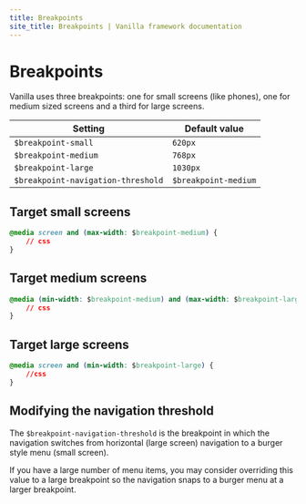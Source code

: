 ```yaml
---
title: Breakpoints
site_title: Breakpoints | Vanilla framework documentation
---
```


# Breakpoints

Vanilla uses three breakpoints: one for small screens (like phones), one for medium sized screens and a third for large screens.

Setting  | Default value
 ------------- | -------------
`$breakpoint-small`   | `620px`
`$breakpoint-medium`   | `768px`
`$breakpoint-large`   | `1030px`
`$breakpoint-navigation-threshold`   | `$breakpoint-medium`

## Target small screens

```css
@media screen and (max-width: $breakpoint-medium) {
    // css
}
```

## Target medium screens

```css
@media (min-width: $breakpoint-medium) and (max-width: $breakpoint-large) {
    // css
}
```

## Target large screens

```css
@media screen and (min-width: $breakpoint-large) {
    //css
}
```

## Modifying the navigation threshold
The `$breakpoint-navigation-threshold` is the breakpoint in which the
navigation switches from horizontal (large screen) navigation to a burger style
menu (small screen).

If you have a large number of menu items, you may consider overriding this
value to a large breakpoint so the navigation snaps to a burger menu at a
larger breakpoint.
